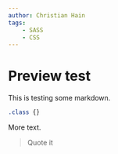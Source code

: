```yaml
---
author: Christian Hain
tags:
    - SASS
    - CSS
---
```


# Preview test

This is testing some markdown.

```css
.class {}
```

More text.

> Quote it
